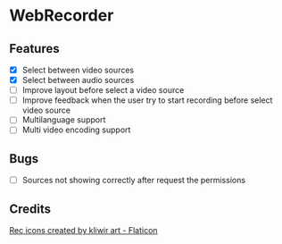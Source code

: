 # WebRecorder

## Features
- [x] Select between video sources
- [x] Select between audio sources
- [ ] Improve layout before select a video source
- [ ] Improve feedback when the user try to start recording before select video source
- [ ] Multilanguage support
- [ ] Multi video encoding support

## Bugs
- [ ] Sources not showing correctly after request the permissions

## Credits
<a href="https://www.flaticon.com/free-icons/rec" title="rec icons">Rec icons created by kliwir art - Flaticon</a>